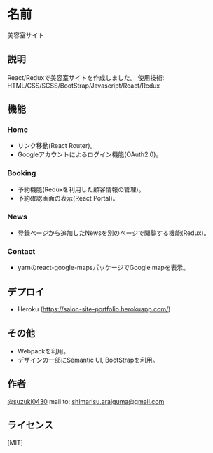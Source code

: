 # 名前
美容室サイト

## 説明
React/Reduxで美容室サイトを作成しました。
使用技術: HTML/CSS/SCSS/BootStrap/Javascript/React/Redux

## 機能
### Home
- リンク移動(React Router)。
- Googleアカウントによるログイン機能(OAuth2.0)。

### Booking
- 予約機能(Reduxを利用した顧客情報の管理)。
- 予約確認画面の表示(React Portal)。

### News
- 登録ページから追加したNewsを別のページで閲覧する機能(Redux)。

### Contact
- yarnのreact-google-mapsパッケージでGoogle mapを表示。

## デプロイ
- Heroku (https://salon-site-portfolio.herokuapp.com/)

## その他
- Webpackを利用。
- デザインの一部にSemantic UI, BootStrapを利用。

## 作者
[@suzuki0430](https://twitter.com/suzuki0430)
mail to: shimarisu.araiguma@gmail.com

## ライセンス
[MIT]</blockquote>